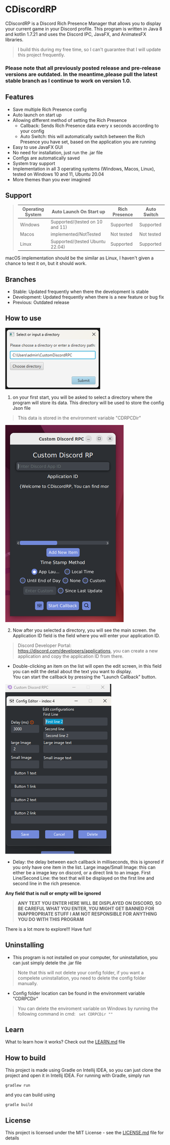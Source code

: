 # **CDiscordRP**

CDiscordRP is a Discord Rich Presence Manager that allows you to display your current game in your Discord profile.
This program is written in Java 8 and kotlin 1.7.21 and uses the Discord IPC, JavaFX, and AnimatesFX libraries.
> I build this during my free time, so I can't guarantee that I will update this project frequently.

### Please note that all previously posted release and pre-release versions are outdated. In the meantime,please pull the latest stable branch as I continue to work on version 1.0.


## Features

- Save multiple Rich Presence config
- Auto launch on start up
- Allowing different method of setting the Rich Presence
    - Callback: Sends Rich Presence data every x seconds according to your config
    - Auto Switch: this will automatically switch between the Rich Presence you have set, based on the application you
      are running
- Easy to use JavaFX GUI
- No need for installation, just run the .jar file
- Configs are automatically saved
- System tray support
- Implementation in all 3 operating systems (Windows, Macos, Linux), tested on Windows 10 and 11, Ubuntu 20.04
- More themes than you ever imagined

## Support

> | Operating System | Auto Launch On Start up         | Rich Presence  | Auto Switch |
>|------------------|---------------------------------|----------------|-------------|
> | Windows          | Supported/(tested on 10 and 11) | Supported      | Supported   |
> | Macos            | implemented/NotTested           | Not tested     | Not tested  |
> | Linux            | Supported/(tested Ubuntu 22.04) | Supported      | Supported   |

macOS implementation should be the similar as Linux, I haven't given a chance to test it on, but it should work.

## Branches
- Stable: Updated frequently when there the development is stable
- Development: Updated frequently when there is a new feature or bug fix
- Previous: Outdated release

## How to use

![img.png](DirecotryManager.png)

1. on your first start, you will be asked to select a directory where the program will store its data.
   This directory will be used to store the config Json file

> This data is stored in the environment variable "CDRPCDir"

![img.png](MainScreen.png)

2. Now after you selected a directory, you will see the main screen.
   the Application ID field is the field where you will enter your application ID.

> Discord Developer Portal: https://discord.com/developers/applications, you can create a new application and copy the
> application ID from there.

- Double-clicking an item on the list will open the edit screen, in this field you can edit the detail
  about the text you want to display.
  <br>
  You can start the callback by pressing the "Launch Callback" button.

![img.png](EditScreen.png)

- Delay: the delay between each callback in milliseconds, this is ignored if you only have one item in the list.
  Large image/Small Image: this can either be a image key on discord, or a direct link to an image.
  First Line/Second Line: the text that will be displayed on the first line and second line in the rich presence.

**Any field that is null or empty will be ignored**

> **ANY TEXT YOU ENTER HERE WILL BE DISPLAYED ON DISCORD, SO BE CAREFUL WHAT YOU ENTER, YOU MIGHT GET BANNED FOR
INAPPROPRIATE STUFF**
**I AM NOT RESPONSIBLE FOR ANYTHING YOU DO WITH THIS PROGRAM**

There is a lot more to explore!!! Have fun!

## Uninstalling

- This program is not installed on your computer, for uninstallation, you can just simply detele the .jar file

> Note that this will not delete your config folder, if you want a compelete uninstallation, you need to delete the
> config folder manually.

- Config folder location can be found in the environment variable "CDRPCDir"

> You can delete the enviroment variable on Windows by running the following command in cmd:
> ``` set CDRPCDir ""```

## Learn

What to learn how it works?
Check out the [LEARN.md](LEARN.md) file

## How to build

This project is made using Gradle on Intellij IDEA, so you can just clone the project and open it in Intellij IDEA.
For running with Gradle, simply run

```
gradlew run
```

and you can build using

```
gradle build
```

## License

This project is licensed under the MIT License - see the [LICENSE.md](LICENSE.md) file for details
